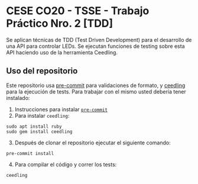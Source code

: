 # CESE CO20 - TSSE - Trabajo Práctico Nro. 2 [TDD]

Se aplican técnicas de TDD (Test Driven Development) para el desarrollo de una API para controlar LEDs. Se ejecutan funciones de testing sobre esta API haciendo uso de la herramienta Ceedling.

## Uso del repositorio

Este repositorio usa [pre-commit](https://pre-comit.com) para validaciones de formato, y [ceedling](https://www.throwtheswitch.org/ceedling) para la ejecución de tests.
Para trabajar con el mismo usted debería tener instalado:

1. Instrucciones para instalar [`pre-commit`](https://pre-commit.com/#install)
2. Para instalar `ceedling`:
```
sudo apt install ruby
sudo gem install ceedling
```
3. Después de clonar el repositorio ejecutar el siguiente comando:
```
pre-commit install
```
4. Para compilar el código y correr los tests:
```
ceedling
```
